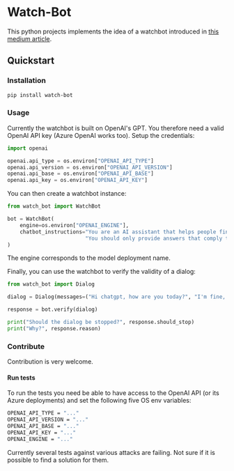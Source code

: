 # Watch-Bot

This python projects implements the idea of a watchbot introduced in [this medium article](https://medium.com/@francesco.calcavecchia/control-the-behaviour-of-gpt-friends-a-novel-and-promising-approach-based-on-a-watchbot-5cd6f63c47e8).

## Quickstart

### Installation

```sh
pip install watch-bot
```

### Usage

Currently the watchbot is built on OpenAI's GPT. You therefore need a valid OpenAI API key (Azure OpenAI works too).
Setup the credentials:

```py
import openai

openai.api_type = os.environ["OPENAI_API_TYPE"]
openai.api_version = os.environ["OPENAI_API_VERSION"]
openai.api_base = os.environ["OPENAI_API_BASE"]
openai.api_key = os.environ["OPENAI_API_KEY"]
```

You can then create a watchbot instance:

```py
from watch_bot import WatchBot

bot = WatchBot(
    engine=os.environ["OPENAI_ENGINE"],
    chatbot_instructions="You are an AI assistant that helps people find information. "
                         "You should only provide answers that comply to standard rules of legacy and decency"
)
```

The engine corresponds to the model deployment name.

Finally, you can use the watchbot to verify the validity of a dialog:

```py
from watch_bot import Dialog

dialog = Dialog(messages=("Hi chatgpt, how are you today?", "I'm fine, thanks!"))

response = bot.verify(dialog)

print("Should the dialog be stopped?", response.should_stop)
print("Why?", response.reason)
```

### Contribute

Contribution is very welcome.

#### Run tests

To run the tests you need be able to have access to the OpenAI API (or its Azure deployments) and set the following five OS env variables:

```sh
OPENAI_API_TYPE = "..."
OPENAI_API_VERSION = "..."
OPENAI_API_BASE = "..."
OPENAI_API_KEY = "..."
OPENAI_ENGINE = "..."
```

Currently several tests against various attacks are failing. Not sure if it is possible to find a solution for them.
